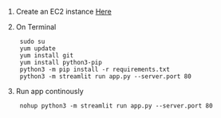 1. Create an EC2 instance [Here](https://aws.amazon.com/es/ec2/)
2. On Terminal
   
        sudo su
        yum update
        yum install git
        yum install python3-pip
        python3 -m pip install -r requirements.txt
        python3 -m streamlit run app.py --server.port 80

3. Run app continously

        nohup python3 -m streamlit run app.py --server.port 80
